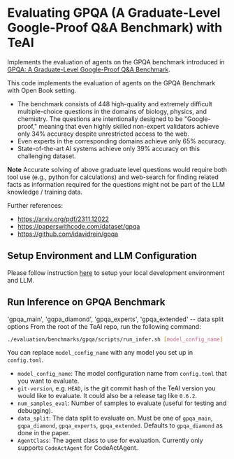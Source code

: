 # Evaluating GPQA (A Graduate-Level Google-Proof Q&A Benchmark) with TeAI

Implements the evaluation of agents on the GPQA benchmark introduced in [GPQA: A Graduate-Level Google-Proof Q&A Benchmark](https://arxiv.org/abs/2308.07124).

This code implements the evaluation of agents on the GPQA Benchmark with Open Book setting.

- The benchmark consists of 448 high-quality and extremely difficult multiple-choice questions in the domains of biology, physics, and chemistry. The questions are intentionally designed to be "Google-proof," meaning that even highly skilled non-expert validators achieve only 34% accuracy despite unrestricted access to the web.
- Even experts in the corresponding domains achieve only 65% accuracy.
- State-of-the-art AI systems achieve only 39% accuracy on this challenging dataset.

**Note**
Accurate solving of above graduate level questions would require both tool use (e.g., python for calculations) and web-search for finding related facts as information required for the questions might not be part of the LLM knowledge / training data.

Further references:

- <https://arxiv.org/pdf/2311.12022>
- <https://paperswithcode.com/dataset/gpqa>
- <https://github.com/idavidrein/gpqa>

## Setup Environment and LLM Configuration

Please follow instruction [here](../../README.md#setup) to setup your local development environment and LLM.

## Run Inference on GPQA Benchmark

'gpqa_main', 'gqpa_diamond', 'gpqa_experts', 'gpqa_extended' -- data split options
From the root of the TeAI repo, run the following command:

```bash
./evaluation/benchmarks/gpqa/scripts/run_infer.sh [model_config_name] [git-version] [num_samples_eval] [data_split] [AgentClass]
```

You can replace `model_config_name` with any model you set up in `config.toml`.

- `model_config_name`: The model configuration name from `config.toml` that you want to evaluate.
- `git-version`, e.g. `HEAD`, is the git commit hash of the TeAI version you would
like to evaluate. It could also be a release tag like `0.6.2`.
- `num_samples_eval`: Number of samples to evaluate (useful for testing and debugging).
- `data_split`: The data split to evaluate on. Must be one of `gpqa_main`, `gqpa_diamond`, `gpqa_experts`, `gpqa_extended`. Defaults to `gpqa_diamond` as done in the paper.
- `AgentClass`: The agent class to use for evaluation. Currently only supports `CodeActAgent` for CodeActAgent.
